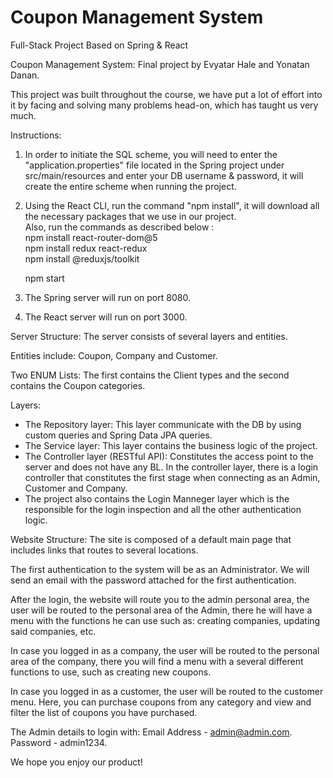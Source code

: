 # Coupon Management System
Full-Stack Project Based on Spring & React

Coupon Management System: Final project by Evyatar Hale and Yonatan Danan.

This project was built throughout the course, we have put a lot of effort into it 
by facing and solving many problems head-on, which has taught us very much.

Instructions:

1. In order to initiate the SQL scheme, you will need to enter the "application.properties" file 
   located in the Spring project under src/main/resources and enter your DB username & 
   password, it will create the entire scheme when running the project.

2. Using the React CLI, run the command "npm install", it will download all the necessary packages that we use in our project. <br />
   Also, run the commands as described below : <br />
   npm install react-router-dom@5 <br />
   npm install redux react-redux <br />
   npm install @reduxjs/toolkit <br />
   
   npm start

3. The Spring server will run on port 8080.

4. The React server will run on port 3000.

Server Structure:
The server consists of several layers and entities.

Entities include: Coupon, Company and Customer.

Two ENUM Lists: The first contains the Client types and the second contains the Coupon categories.

Layers:

* The Repository layer: This layer communicate with the DB by using custom queries and 
Spring Data JPA queries.
* The Service layer: This layer contains the business logic of the project.
* The Controller layer (RESTful API): Constitutes the access point to the server and does not 
  have any BL. In the controller layer, there is a login controller that constitutes the first stage 
  when connecting as an Admin, Customer and Company.
* The project also contains the Login Manneger layer which is the responsible for the login 
  inspection and all the other authentication logic.

Website Structure:
The site is composed of a default main page that includes links that routes to several locations.

The first authentication to the system will be as an Administrator.
We will send an email with the password attached for the first authentication.

After the login, the website will route you to the admin personal area, the user will be routed to the 
personal area of the Admin, there he will have a menu with the functions he can use such as: 
creating companies, updating said companies, etc.

In case you logged in as a company, the user will be routed to the personal area of the company, 
there you will find a menu with a several different functions to use, such as creating new coupons.

In case you logged in as a customer, the user will be routed to the customer menu.
Here, you can purchase coupons from any category and view and filter the list of coupons you have purchased.

The Admin details to login with: 
Email Address - admin@admin.com.
Password - admin1234.

We hope you enjoy our product!

